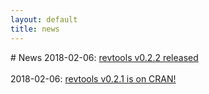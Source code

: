 ```yaml
---
layout: default
title: news
---
```

<head>
  <!-- Global site tag (gtag.js) - Google Analytics -->
  <script async src="https://www.googletagmanager.com/gtag/js?id=UA-121833450-2"></script>
  <script>
    window.dataLayer = window.dataLayer || [];
    function gtag(){dataLayer.push(arguments);}
    gtag('js', new Date());

    gtag('config', 'UA-121833450-2');
  </script>
</head>
# News
2018-02-06: <a href = "/posts/2018_03_13_release_v0_2_2.html">revtools v0.2.2 released</a>
<br><br>
2018-02-06: <a href = "/posts/2018_02_06_release_v0_2_1.html">revtools v0.2.1 is on CRAN!</a>
<br><br>